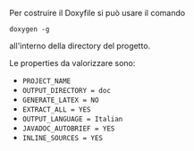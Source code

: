 Per costruire il Doxyfile si può usare il comando

```
doxygen -g
```

all'interno della directory del progetto.

Le properties da valorizzare sono:
* `PROJECT_NAME`
* `OUTPUT_DIRECTORY = doc`
* `GENERATE_LATEX = NO`
* `EXTRACT_ALL = YES`
* `OUTPUT_LANGUAGE = Italian`
* `JAVADOC_AUTOBRIEF = YES`
* `INLINE_SOURCES = YES`